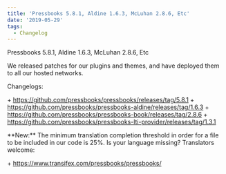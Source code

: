 ```yaml
---
title: 'Pressbooks 5.8.1, Aldine 1.6.3, McLuhan 2.8.6, Etc'
date: '2019-05-29'
tags:
  - Changelog
---
```


Pressbooks 5.8.1, Aldine 1.6.3, McLuhan 2.8.6, Etc

We released patches for our plugins and themes, and have deployed them to all our hosted
networks.

Changelogs:

\+ https://github.com/pressbooks/pressbooks/releases/tag/5.8.1 +
https://github.com/pressbooks/pressbooks-aldine/releases/tag/1.6.3 +
https://github.com/pressbooks/pressbooks-book/releases/tag/2.8.6 +
https://github.com/pressbooks/pressbooks-lti-provider/releases/tag/1.3.1

\*\*New:\*\* The minimum translation completion threshold in order for a file to be
included in our code is 25%. Is your language missing? Translators welcome:

\+ https://www.transifex.com/pressbooks/pressbooks/
